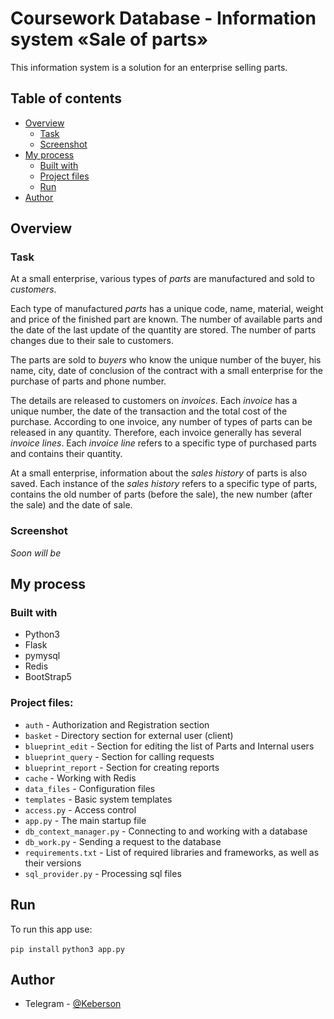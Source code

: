 # Coursework Database - Information system «Sale of parts»

This information system is a solution for an enterprise selling parts.

## Table of contents

- [Overview](#overview)
  - [Task](#task)
  - [Screenshot](#screenshot)
- [My process](#my-process)
  - [Built with](#built-with)
  - [Project files](#project-files)
  - [Run](#run)
- [Author](#author)


## Overview

### Task

At a small enterprise, various types of *parts* are manufactured and sold to *customers*.

Each type of manufactured *parts* has a unique code, name, material, weight and price of the finished part are known. The number of available parts and the date of the last update of the quantity are stored. The number of parts changes due to their sale to customers.

The parts are sold to *buyers* who know the unique number of the buyer, his name, city, date of conclusion of the contract with a small enterprise for the purchase of parts and phone number.

The details are released to customers on *invoices*. Each *invoice* has a unique number, the date of the transaction and the total cost of the purchase. According to one invoice, any number of types of parts can be released in any quantity. Therefore, each invoice generally has several *invoice lines*. Each *invoice line* refers to a specific type of purchased parts and contains their quantity.

At a small enterprise, information about the *sales history* of parts is also saved. Each instance of the *sales history* refers to a specific type of parts, contains the old number of parts (before the sale), the new number (after the sale) and the date of sale.

### Screenshot

*Soon will be*

## My process

### Built with
+ Python3
+ Flask
+ pymysql
+ Redis
+ BootStrap5

### Project files:
+ `auth` - Authorization and Registration section
+ `basket` - Directory section for external user (client)
+ `blueprint_edit` - Section for editing the list of Parts and Internal users
+ `blueprint_query` - Section for calling requests
+ `blueprint_report` - Section for creating reports
+ `cache` - Working with Redis
+ `data_files` - Configuration files
+ `templates` - Basic system templates
+ `access.py` - Access control
+ `app.py` - The main startup file
+ `db_context_manager.py` - Connecting to and working with a database
+ `db_work.py` - Sending a request to the database
+ `requirements.txt` - List of required libraries and frameworks, as well as their versions
+ `sql_provider.py` - Processing sql files


## Run

To run this app use:

```pip install```
```python3 app.py```

## Author
- Telegram - [@Keberson](https://www.t.me/Keberson)
